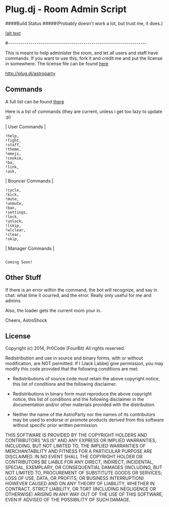 Plug.dj - Room Admin Script
======

####Build Status
#####(Probably doesn't work a lot, but trust me, it does.)

[!alt text](https://travis-ci.org/Pr0Code/Sound.svg?branch=master)

#--------------------------------------------------------------------

This is meant to help administer the room, and let all users and staff have commands. If you want to use this, fork it and credit me and put the license in somewhere. The license file can be found [here](https://github.com/Pr0Code/Sound/blob/master/LICENSE)

http://plug.dj/astroparty

Commands
-----
A full list can be found [there](http://astroshock.bl.ee/soundbot)

Here is a list of commands (they are current, unless i get too lazy to update :p)

| User Commands |

```
!help,
!fight,
!staff,
!theme,
!emoji,
!cookie,
!ba,
!link,
!ask,
```

| Bouncer Commands |

```
!cycle,
!kick,
!mute,
!unmute,
!ban,
!settings,
!lock,
!unlock,
!lskip,
!wlclear,
!clear,
!skip,
```

| Manager Commands |

```

Coming Soon!

```

Other Stuff
-----
If there is an error within the command, the bot will recognize, and say in chat: what time it ocurred, and the error. Really only useful for me and admins.

Also, the loader gets the current room your in.

Cheers,
AstroShock

License
-----

Copyright (c) 2014, Pr0Code (FourBit)
All rights reserved.

Redistribution and use in source and binary forms, with or without
modification, are NOT permitted. If I (Jack Labbe) give permission, you may modify this code provided that the following conditions are met:

* Redistributions of source code must retain the above copyright notice, this
  list of conditions and the following disclaimer.

* Redistributions in binary form must reproduce the above copyright notice,
  this list of conditions and the following disclaimer in the documentation
  and/or other materials provided with the distribution.

* Neither the name of the AstroParty nor the names of its
  contributors may be used to endorse or promote products derived from
  this software without specific prior written permission.

THIS SOFTWARE IS PROVIDED BY THE COPYRIGHT HOLDERS AND CONTRIBUTORS "AS IS"
AND ANY EXPRESS OR IMPLIED WARRANTIES, INCLUDING, BUT NOT LIMITED TO, THE
IMPLIED WARRANTIES OF MERCHANTABILITY AND FITNESS FOR A PARTICULAR PURPOSE ARE
DISCLAIMED. IN NO EVENT SHALL THE COPYRIGHT HOLDER OR CONTRIBUTORS BE LIABLE
FOR ANY DIRECT, INDIRECT, INCIDENTAL, SPECIAL, EXEMPLARY, OR CONSEQUENTIAL
DAMAGES (INCLUDING, BUT NOT LIMITED TO, PROCUREMENT OF SUBSTITUTE GOODS OR
SERVICES; LOSS OF USE, DATA, OR PROFITS; OR BUSINESS INTERRUPTION) HOWEVER
CAUSED AND ON ANY THEORY OF LIABILITY, WHETHER IN CONTRACT, STRICT LIABILITY,
OR TORT (INCLUDING NEGLIGENCE OR OTHERWISE) ARISING IN ANY WAY OUT OF THE USE
OF THIS SOFTWARE, EVEN IF ADVISED OF THE POSSIBILITY OF SUCH DAMAGE.
